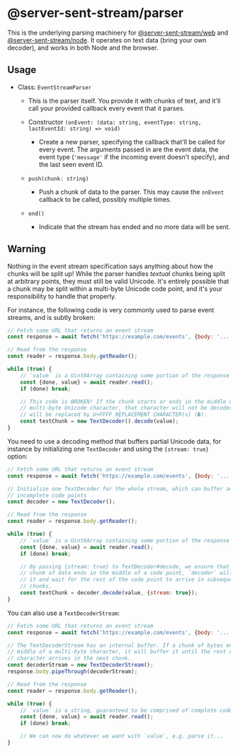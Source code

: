 # @server-sent-stream/parser

This is the underlying parsing machinery for [@server-sent-stream/web](https://www.npmjs.com/package/@server-sent-stream/web) and [@server-sent-stream/node](https://www.npmjs.com/package/@server-sent-stream/node). It operates on text data (bring your own decoder), and works in both Node and the browser.

## Usage

- Class: `EventStreamParser`
  - This is the parser itself. You provide it with chunks of text, and it'll call your provided callback every event that it parses.

  - Constructor `(onEvent: (data: string, eventType: string, lastEventId: string) => void)`
    - Create a new parser, specifying the callback that'll be called for every event. The arguments passed in are the event data, the event type (`'message'` if the incoming event doesn't specify), and the last seen event ID.
  - `push(chunk: string)`
    - Push a chunk of data to the parser. This may cause the `onEvent` callback to be called, possibly multiple times.
  - `end()`
    - Indicate that the stream has ended and no more data will be sent.

## Warning

Nothing in the event stream specification says anything about how the chunks will be split up! While the parser handles *textual* chunks being split at arbitrary points, they must still be valid Unicode. It's entirely possible that a chunk may be split within a multi-byte Unicode code point, and it's your responsibility to handle that properly.

For instance, the following code is very commonly used to parse event streams, and is subtly broken:

```js
// Fetch some URL that returns an event stream
const response = await fetch('https://example.com/events', {body: '...'});

// Read from the response
const reader = response.body.getReader();

while (true) {
    // `value` is a Uint8Array containing some portion of the response body.
    const {done, value} = await reader.read();
    if (done) break;

    // This code is BROKEN! If the chunk starts or ends in the middle of a
    // multi-byte Unicode character, that character will not be decoded, and
    // will be replaced by U+FFFF REPLACEMENT CHARACTER(s) (�).
    const textChunk = new TextDecoder().decode(value);
}
```

You need to use a decoding method that buffers partial Unicode data, for instance by initializing one `TextDecoder` and using the `{stream: true}` option:
```js
// Fetch some URL that returns an event stream
const response = await fetch('https://example.com/events', {body: '...'});

// Initialize one TextDecoder for the whole stream, which can buffer any
// incomplete code points
const decoder = new TextDecoder();

// Read from the response
const reader = response.body.getReader();

while (true) {
    // `value` is a Uint8Array containing some portion of the response body.
    const {done, value} = await reader.read();
    if (done) break;

    // By passing {stream: true} to TextDecoder#decode, we ensure that if the
    // chunk of data ends in the middle of a code point, `decoder` will buffer
    // it and wait for the rest of the code point to arrive in subsequent
    // chunks.
    const textChunk = decoder.decode(value, {stream: true});
}
```

You can also use a `TextDecoderStream`:
```js
// Fetch some URL that returns an event stream
const response = await fetch('https://example.com/events', {body: '...'});

// The TextDecoderStream has an internal buffer. If a chunk of bytes ends in the
// middle of a multi-byte character, it will buffer it until the rest of the
// character arrives in the next chunk.
const decoderStream = new TextDecoderStream();
response.body.pipeThrough(decoderStream);

// Read from the response
const reader = response.body.getReader();

while (true) {
    // `value` is a string, guaranteed to be comprised of complete code points.
    const {done, value} = await reader.read();
    if (done) break;

    // We can now do whatever we want with `value`, e.g. parse it...
}
```
